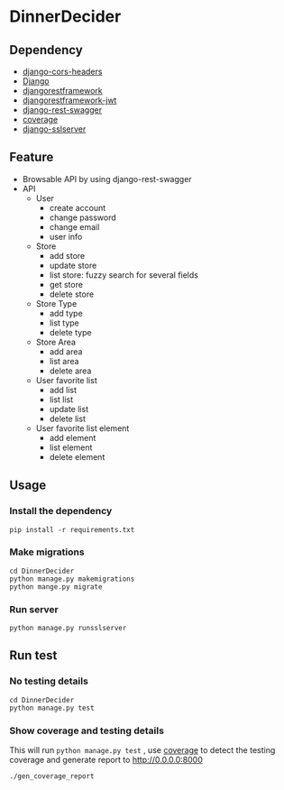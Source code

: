 # DinnerDecider

## Dependency

- [django-cors-headers](https://github.com/ottoyiu/django-cors-headers)
- [Django](https://www.djangoproject.com/)
- [djangorestframework](https://github.com/tomchristie/django-rest-framework)
- [djangorestframework-jwt](https://github.com/GetBlimp/django-rest-framework-jwt)
- [django-rest-swagger](https://github.com/marcgibbons/django-rest-swagger)
- [coverage](https://coverage.readthedocs.io/en/coverage-4.3.1/)
- [django-sslserver](https://github.com/teddziuba/django-sslserver)

## Feature

- Browsable API by using django-rest-swagger
- API
  - User
    - create account
    - change password
    - change email
    - user info
  - Store
    - add  store
    - update store
    - list store: fuzzy search for several fields
    - get store
    - delete store
  - Store Type
    - add type
    - list type
    - delete type
  - Store Area
    - add area
    - list area
    - delete area
  - User favorite list
    - add list
    - list list
    - update list
    - delete list
  - User favorite list element
    - add element
    - list element
    - delete element


## Usage

### Install the dependency
```
pip install -r requirements.txt
```

### Make migrations
```
cd DinnerDecider
python manage.py makemigrations
python mange.py migrate
```

### Run server
```
python manage.py runsslserver
```

## Run test

### No testing details

```
cd DinnerDecider
python manage.py test
```

### Show coverage and testing details

This will run `python manage.py test` , use [coverage](https://coverage.readthedocs.io/en/coverage-4.3.1/) to detect the testing coverage and generate report to http://0.0.0.0:8000
```
./gen_coverage_report
```
